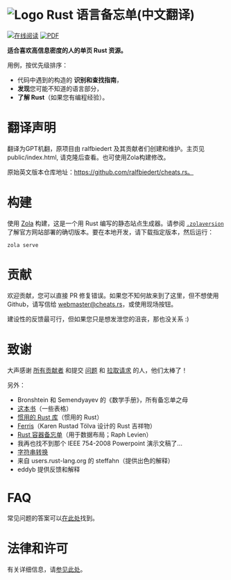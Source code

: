 # ![Logo](/static/logo.png) Rust 语言备忘单(中文翻译)

[![在线阅读](/gfx/button_read-online2.png)](https://cheats.rs)
[![PDF](/gfx/button_cached-pdf2.png)](https://cheats.rs/dl/rust_cheat_sheet_a4.pdf)

**适合喜欢高信息密度的人的单页 Rust 资源。**

用例，按优先级排序：
* 代码中遇到的构造的 **识别和查找指南**，
* **发现**您可能不知道的语言部分，
* **了解 Rust**（如果您有编程经验）。

# 翻译声明
翻译为GPT机翻，原项目由 ralfbiedert 及其贡献者们创建和维护。主页见public/index.html, 请克隆后查看。也可使用Zola构建修改。

原始英文版本仓库地址：https://github.com/ralfbiedert/cheats.rs。

# 构建

使用 [Zola](https://www.getzola.org/) 构建，这是一个用 Rust 编写的静态站点生成器。请参阅 [`.zolaversion`](.zolaversion) 了解官方网站部署的确切版本。要在本地开发，请下载指定版本，然后运行：

```
zola serve
```

# 贡献

欢迎贡献，您可以直接 PR 修复错误。如果您不知何故来到了这里，但不想使用 Github，请写信给 [webmaster@cheats.rs](mailto:webmaster@cheats.rs)，或使用现场按钮。

建设性的反馈最可行，但如果您只是想发泄您的沮丧，那也没关系 :)

# 致谢

大声感谢 [所有贡献者](https://github.com/ralfbiedert/cheats.rs/graphs/contributors) 和提交 [问题](https://github.com/ralfbiedert/cheats.rs/issues) 和 [拉取请求](https://github.com/ralfbiedert/cheats.rs/pulls) 的人，他们太棒了！

另外：

* Bronshtein 和 Semendyayev 的《数学手册》，所有备忘单之母
* [这本书](https://doc.rust-lang.org/stable/book/)（一些表格）
* [惯用的 Rust 库](https://killercup.github.io/rustfest-idiomatic-libs/#/)（惯用的 Rust）
* [Ferris](https://rustacean.net/)（Karen Rustad Tölva 设计的 Rust 吉祥物）
* [Rust 容器备忘单](https://docs.google.com/presentation/d/1q-c7UAyrUlM-eZyTo1pd8SZ0qwA_wYxmPZVOQkoDmH4/edit#slide=id.p)（用于数据布局；Raph Levien）
* 我再也找不到那个 IEEE 754-2008 Powerpoint 演示文稿了...
* [字符串转换](https://docs.google.com/spreadsheets/d/19vSPL6z2d50JlyzwxariaYD6EU2QQUQqIDOGbiGQC7Y/pubhtml?gid=0&single=true)
* 来自 users.rust-lang.org 的 steffahn（提供出色的解释）
* eddyb 提供反馈和解释

# FAQ

常见问题的答案可以[在此处](content/faq.md)找到。

# 法律和许可

有关详细信息，请[参见此处](content/legal.md)。